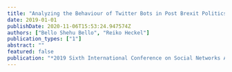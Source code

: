 ```yaml
---
title: "Analyzing the Behaviour of Twitter Bots in Post Brexit Politics"
date: 2019-01-01
publishDate: 2020-11-06T15:53:24.947574Z
authors: ["Bello Shehu Bello", "Reiko Heckel"]
publication_types: ["1"]
abstract: ""
featured: false
publication: "*2019 Sixth International Conference on Social Networks Analysis, Management and Security (SNAMS)*"
---
```


